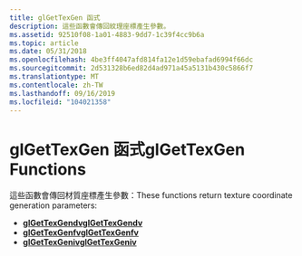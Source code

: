 ```yaml
---
title: glGetTexGen 函式
description: 這些函數會傳回紋理座標產生參數。
ms.assetid: 92510f08-1a01-4883-9dd7-1c39f4cc9b6a
ms.topic: article
ms.date: 05/31/2018
ms.openlocfilehash: 4be3ff4047afd814fa12e1d59ebafad6994f66dc
ms.sourcegitcommit: 2d531328b6ed82d4ad971a45a5131b430c5866f7
ms.translationtype: MT
ms.contentlocale: zh-TW
ms.lasthandoff: 09/16/2019
ms.locfileid: "104021358"
---
```

# <a name="glgettexgen-functions"></a><span data-ttu-id="68967-103">glGetTexGen 函式</span><span class="sxs-lookup"><span data-stu-id="68967-103">glGetTexGen Functions</span></span>

<span data-ttu-id="68967-104">這些函數會傳回材質座標產生參數：</span><span class="sxs-lookup"><span data-stu-id="68967-104">These functions return texture coordinate generation parameters:</span></span>

-   [<span data-ttu-id="68967-105">**glGetTexGendv**</span><span class="sxs-lookup"><span data-stu-id="68967-105">**glGetTexGendv**</span></span>](glgettexgendv.md)
-   [<span data-ttu-id="68967-106">**glGetTexGenfv**</span><span class="sxs-lookup"><span data-stu-id="68967-106">**glGetTexGenfv**</span></span>](glgettexgenfv.md)
-   [<span data-ttu-id="68967-107">**glGetTexGeniv**</span><span class="sxs-lookup"><span data-stu-id="68967-107">**glGetTexGeniv**</span></span>](glgettexgeniv.md)

 

 




